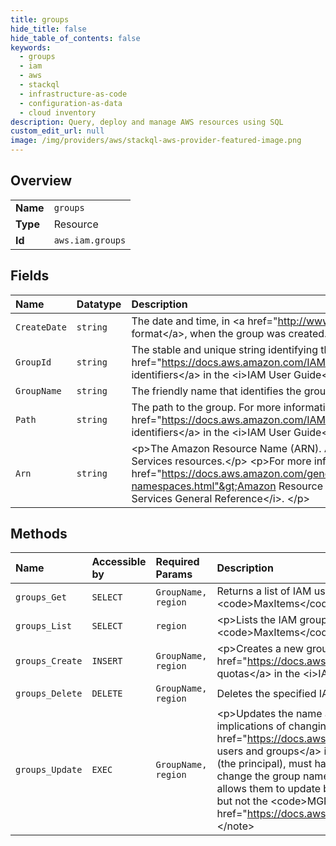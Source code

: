 ```yaml
---
title: groups
hide_title: false
hide_table_of_contents: false
keywords:
  - groups
  - iam
  - aws    
  - stackql
  - infrastructure-as-code
  - configuration-as-data
  - cloud inventory
description: Query, deploy and manage AWS resources using SQL
custom_edit_url: null
image: /img/providers/aws/stackql-aws-provider-featured-image.png
---
```

  
    

## Overview
<table><tbody>
<tr><td><b>Name</b></td><td><code>groups</code></td></tr>
<tr><td><b>Type</b></td><td>Resource</td></tr>
<tr><td><b>Id</b></td><td><code>aws.iam.groups</code></td></tr>
</tbody></table>

## Fields
| Name | Datatype | Description |
|:-----|:---------|:------------|
| `CreateDate` | `string` | The date and time, in &lt;a href="http://www.iso.org/iso/iso8601"&gt;ISO 8601 date-time format&lt;/a&gt;, when the group was created. |
| `GroupId` | `string` |  The stable and unique string identifying the group. For more information about IDs, see &lt;a href="https://docs.aws.amazon.com/IAM/latest/UserGuide/Using_Identifiers.html"&gt;IAM identifiers&lt;/a&gt; in the &lt;i&gt;IAM User Guide&lt;/i&gt;.  |
| `GroupName` | `string` | The friendly name that identifies the group. |
| `Path` | `string` | The path to the group. For more information about paths, see &lt;a href="https://docs.aws.amazon.com/IAM/latest/UserGuide/Using_Identifiers.html"&gt;IAM identifiers&lt;/a&gt; in the &lt;i&gt;IAM User Guide&lt;/i&gt;.  |
| `Arn` | `string` | &lt;p&gt;The Amazon Resource Name (ARN). ARNs are unique identifiers for Amazon Web Services resources.&lt;/p&gt; &lt;p&gt;For more information about ARNs, go to &lt;a href="https://docs.aws.amazon.com/general/latest/gr/aws-arns-and-namespaces.html"&gt;Amazon Resource Names (ARNs)&lt;/a&gt; in the &lt;i&gt;Amazon Web Services General Reference&lt;/i&gt;. &lt;/p&gt; |
## Methods
| Name | Accessible by | Required Params | Description |
|:-----|:--------------|:----------------|:------------|
| `groups_Get` | `SELECT` | `GroupName, region` |  Returns a list of IAM users that are in the specified IAM group. You can paginate the results using the &lt;code&gt;MaxItems&lt;/code&gt; and &lt;code&gt;Marker&lt;/code&gt; parameters. |
| `groups_List` | `SELECT` | `region` | &lt;p&gt;Lists the IAM groups that have the specified path prefix.&lt;/p&gt; &lt;p&gt; You can paginate the results using the &lt;code&gt;MaxItems&lt;/code&gt; and &lt;code&gt;Marker&lt;/code&gt; parameters.&lt;/p&gt; |
| `groups_Create` | `INSERT` | `GroupName, region` | &lt;p&gt;Creates a new group.&lt;/p&gt; &lt;p&gt; For information about the number of groups you can create, see &lt;a href="https://docs.aws.amazon.com/IAM/latest/UserGuide/reference_iam-quotas.html"&gt;IAM and STS quotas&lt;/a&gt; in the &lt;i&gt;IAM User Guide&lt;/i&gt;.&lt;/p&gt; |
| `groups_Delete` | `DELETE` | `GroupName, region` | Deletes the specified IAM group. The group must not contain any users or have any attached policies. |
| `groups_Update` | `EXEC` | `GroupName, region` | &lt;p&gt;Updates the name and/or the path of the specified IAM group.&lt;/p&gt; &lt;important&gt; &lt;p&gt; You should understand the implications of changing a group's path or name. For more information, see &lt;a href="https://docs.aws.amazon.com/IAM/latest/UserGuide/Using_WorkingWithGroupsAndUsers.html"&gt;Renaming users and groups&lt;/a&gt; in the &lt;i&gt;IAM User Guide&lt;/i&gt;.&lt;/p&gt; &lt;/important&gt; &lt;note&gt; &lt;p&gt;The person making the request (the principal), must have permission to change the role group with the old name and the new name. For example, to change the group named &lt;code&gt;Managers&lt;/code&gt; to &lt;code&gt;MGRs&lt;/code&gt;, the principal must have a policy that allows them to update both groups. If the principal has permission to update the &lt;code&gt;Managers&lt;/code&gt; group, but not the &lt;code&gt;MGRs&lt;/code&gt; group, then the update fails. For more information about permissions, see &lt;a href="https://docs.aws.amazon.com/IAM/latest/UserGuide/access.html"&gt;Access management&lt;/a&gt;. &lt;/p&gt; &lt;/note&gt; |
